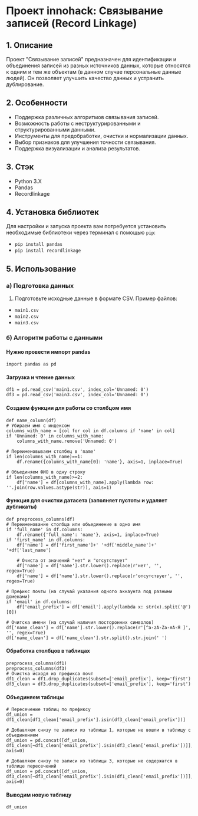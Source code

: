 # Проект innohack: Связывание записей (Record Linkage)

## 1. Описание
Проект "Связывание записей" предназначен для идентификации и объединения записей из разных источников данных, которые относятся к одним и тем же объектам (в данном случае персональные данные людей). Он позволяет улучшить качество данных и устранить дублирование.

## 2. Особенности
- Поддержка различных алгоритмов связывания записей.
- Возможность работы с неструктурированными и структурированными данными.
- Инструменты для предобработки, очистки и нормализации данных.
- Выбор признаков для улучшения точности связывания.
- Поддержка визуализации и анализа результатов.

## 3. Стэк
- Python 3.X
- Pandas
- Recordlinkage

## 4. Установка библиотек
Для настройки и запуска проекта вам потребуется установить необходимые библиотеки через терминал с помощью `pip`:
- `pip install pandas`
- `pip install recordlinkage`

## 5. Использование
### а) Подготовка данных
1. Подготовьте исходные данные в формате CSV. Пример файлов:
  - `main1.csv`
  - `main2.csv`
  - `main3.csv`
  
### б) Алгоритм работы с данными
#### Hужно провести импорт pandas
    import pandas as pd
#### Загрузка и чтение данных
    df1 = pd.read_csv('main1.csv', index_col='Unnamed: 0')
    df3 = pd.read_csv('main3.csv', index_col='Unnamed: 0')
#### Создаем функции для работы со столбцом имя
    def name_column(df)
    # Убираем имя с индексом
    columns_with_name = [col for col in df.columns if 'name' in col]
    if 'Unnamed: 0' in columns_with_name:
        columns_with_name.remove('Unnamed: 0')
    
    # Переименовываем столбец в 'name'
    if len(columns_with_name)==1:
        df.rename({columns_with_name[0]: 'name'}, axis=1, inplace=True)
    
    # Объединяем ФИО в одну строку
    if len(columns_with_name)>=2:      
        df['name'] = df[columns_with_name].apply(lambda row: ''.join(row.values.astype(str)), axis=1)
#### Функция для очистки датасета (заполняет пустоты и удаляет дубликаты)
    def preprocess_columns(df)
    # Переименование столбца или объединение в одно имя
    if 'full_name' in df.columns:
        df.rename({'full_name': 'name'}, axis=1, inplace=True)
    if 'first_name' in df.columns:
        df['name'] = df['first_name']+' '+df['middle_name']+' '+df['last_name']
        
        # Очиста от значений "нет" и "отсутствует"
        df['name'] = df['name'].str.lower().replace(r'нет', '', regex=True)
        df['name'] = df['name'].str.lower().replace(r'отсутствует', '', regex=True)
    
    # Префикс почты (на случай указания одного аккаунта под разными доменами)
    if 'email' in df.columns: 
        df['email_prefix'] = df['email'].apply(lambda x: str(x).split('@')[0])
    
    # Очитска имени (на случай наличия посторонних символов)
    df['name_clean'] = df['name'].str.lower().replace(r'[^a-zA-Zа-яА-Я ]', '', regex=True)
    df['name_clean'] = df['name_clean'].str.split().str.join(' ')

#### Обработка столбцов в таблицах
    preprocess_columns(df1)
    preprocess_columns(df3)
    # Очистка исходя из префикса почт
    df1_clean = df1.drop_duplicates(subset=['email_prefix'], keep='first')
    df3_clean = df3.drop_duplicates(subset=['email_prefix'], keep='first')

#### Объединяем таблицы
    # Пересечение таблиц по префиксу
    df_union = df1_clean[df1_clean['email_prefix'].isin(df3_clean['email_prefix'])]

    # Добавляем снизу те записи из таблицы 1, которые не вошли в таблицу с объединением
    df_union = pd.concat([df_union, df1_clean[~df1_clean['email_prefix'].isin(df3_clean['email_prefix'])]], axis=0)

    # Добавляем снизу те записи из таблицы 3, которые не содержатся в таблице пересечений
    df_union = pd.concat([df_union, df3_clean[~df3_clean['email_prefix'].isin(df1_clean['email_prefix'])]], axis=0)
#### Выводим новую таблицу
    df_union

    







